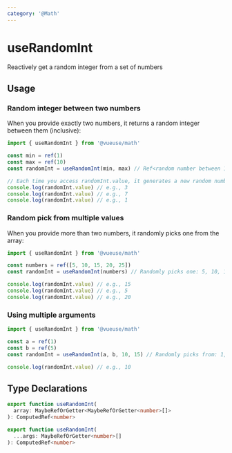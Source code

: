 ```yaml
---
category: '@Math'
---
```


# useRandomInt

Reactively get a random integer from a set of numbers

## Usage

### Random integer between two numbers

When you provide exactly two numbers, it returns a random integer between them (inclusive):

```ts
import { useRandomInt } from '@vueuse/math'

const min = ref(1)
const max = ref(10)
const randomInt = useRandomInt(min, max) // Ref<random number between 1 and 10>

// Each time you access randomInt.value, it generates a new random number
console.log(randomInt.value) // e.g., 3
console.log(randomInt.value) // e.g., 7
console.log(randomInt.value) // e.g., 1
```

### Random pick from multiple values

When you provide more than two numbers, it randomly picks one from the array:

```ts
import { useRandomInt } from '@vueuse/math'

const numbers = ref([5, 10, 15, 20, 25])
const randomInt = useRandomInt(numbers) // Randomly picks one: 5, 10, 15, 20, or 25

console.log(randomInt.value) // e.g., 15
console.log(randomInt.value) // e.g., 5
console.log(randomInt.value) // e.g., 20
```

### Using multiple arguments

```ts
import { useRandomInt } from '@vueuse/math'

const a = ref(1)
const b = ref(5)
const randomInt = useRandomInt(a, b, 10, 15) // Randomly picks from: 1, 5, 10, 15

console.log(randomInt.value) // e.g., 10
```

## Type Declarations

```typescript
export function useRandomInt(
  array: MaybeRefOrGetter<MaybeRefOrGetter<number>[]>
): ComputedRef<number>

export function useRandomInt(
  ...args: MaybeRefOrGetter<number>[]
): ComputedRef<number>
```
